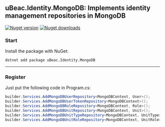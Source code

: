 ## uBeac.Identity.MongoDB: Implements identity management repositories in MongoDB
[![Nuget version](https://img.shields.io/nuget/v/uBeac.Identity.MongoDB?label=nuget%20version&logo=nuget&style=flat)](https://www.nuget.org/packages/uBeac.Identity.MongoDB/) [![Nuget downloads](https://img.shields.io/nuget/dt/uBeac.Identity.MongoDB?label=nuget%20downloads&logo=nuget&style=flat)](https://www.nuget.org/packages/uBeac.Identity.MongoDB/)

### Start
Install the package with NuGet:
```
dotnet add package uBeac.Identity.MongoDB
```

<hr>

### Register
Just put the following code in Program.cs:
```cs
builder.Services.AddMongoDBUserRepository<MongoDBContext, User>();
builder.Services.AddMongoDBUserTokenRepository<MongoDBContext>();
builder.Services.AddMongoDBRoleRepository<MongoDBContext, Role>();
builder.Services.AddMongoDBUnitRepository<MongoDBContext, Unit>();
builder.Services.AddMongoDBUnitTypeRepository<MongoDBContext, UnitType>();
builder.Services.AddMongoDBUnitRoleRepository<MongoDBContext, UnitRole>();
```
